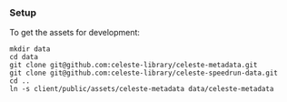 ### Setup

To get the assets for development:
```
mkdir data
cd data
git clone git@github.com:celeste-library/celeste-metadata.git
git clone git@github.com:celeste-library/celeste-speedrun-data.git
cd ..
ln -s client/public/assets/celeste-metadata data/celeste-metadata
```
